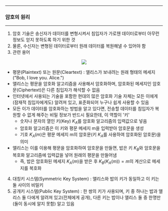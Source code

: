 -----
### 암호의 원리
-----
1. 암호 기술은 송신자가 데이터를 변형시켜서 침입자가 가로챈 데이터로부터 아무런 정보도 얻지 못하도록 하기 위한 것
2. 물론, 수신자는 변형된 데이터로부터 원래 데이터를 복원해낼 수 있어야 함
3. 관련 용어
<div align="center">
<img src="https://github.com/user-attachments/assets/ce881e46-c526-4825-8557-8837a635996f">
</div>

   - 평문(Plaintext) 또는 원문(Cleartext) : 앨리스가 보내려는 원래 형태의 메세지 ("Bob, I love you. Alice.")
   - 앨리스는 평문을 암호화 알고리즘을 사용해서 암호화하며, 암호화된 메세지인 암호문(Ciphertext)은 다른 침입자가 해석할 수 없음
   - 인터넷에서 사용되는 기술을 포함한 현대의 많은 암호화 기술 자체는 모든 이에게(잠재적 침입자에게도) 알려져 있고, 표준화되어 누구나 쉽게 사용할 수 있음
   - 모든 이가 데이터를 암호화하는 방법을 알고 있다면, 전송할 데이터를 침입자가 복원할 수 없게 해주는 비밀 정보가 반드시 필요한데, 이 역할이 '키'
     + 숫자나 문자의 열인 키(Key) $K_{A}$를 암호화 알고리즘의 입력값으로 넣음
     + 암호화 알고리즘은 이 키와 평문 메세지 m을 입력받아 암호문을 생성
     + 기호 $K_{A}(m)$은 평문 메세지 m의 암호문(키 $K_{A}$를 사용하여 암호화된 암호문)을 의미
   - 앨리스는 이를 이용해 평문을 암호화하여 암호문을 만들면, 밥은 키 $K_{B}$와 암호문을 복호화 알고리즘에 입력값을 넣어 원래의 평문을 만들어냄
     + 즉, 밥은 암호화된 메세지 $K_{A}(m)$을 받은 후 $K_{B}(K_{A}(m)) = m$의 계산으로 메세지를 복호화

4. 대칭키 시스템(Symmetric Key System) : 앨리스와 밥의 키가 동일하고 이 키는 둘 사이의 비밀키
5. 공개키 시스템(Public Key System) : 한 쌍의 키가 사용되며, 키 중 하나는 밥과 앨리스 둘 다에게 알려져 있고(전체에게 공개), 다른 키는 밥이나 앨리스 둘 중 한명만 (둘이 동시에 알지 못함) 알고 있음
